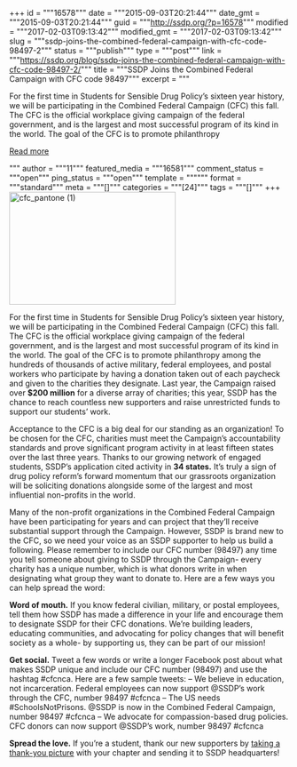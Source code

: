 +++
id = """16578"""
date = """2015-09-03T20:21:44"""
date_gmt = """2015-09-03T20:21:44"""
guid = """http://ssdp.org/?p=16578"""
modified = """2017-02-03T09:13:42"""
modified_gmt = """2017-02-03T09:13:42"""
slug = """ssdp-joins-the-combined-federal-campaign-with-cfc-code-98497-2"""
status = """publish"""
type = """post"""
link = """https://ssdp.org/blog/ssdp-joins-the-combined-federal-campaign-with-cfc-code-98497-2/"""
title = """SSDP Joins the Combined Federal Campaign with CFC code 98497"""
excerpt = """<p>For the first time in Students for Sensible Drug Policy’s sixteen year history, we will be participating in the Combined Federal Campaign (CFC) this fall. The CFC is the official workplace giving campaign of the federal government, and is the largest and most successful program of its kind in the world. The goal of the CFC is to promote philanthropy</p>
<div class="h10"></div>
<p><a class="more-link2 flat" href="https://ssdp.org/blog/ssdp-joins-the-combined-federal-campaign-with-cfc-code-98497-2/">Read more</a></p>
"""
author = """11"""
featured_media = """16581"""
comment_status = """open"""
ping_status = """open"""
template = """"""
format = """standard"""
meta = """[]"""
categories = """[24]"""
tags = """[]"""
+++
<a href="/assets/cfc_pantone-1.jpg"><img class="alignnone size-medium wp-image-16577" src="http://ssdp.org/assets/cfc_pantone-1-300x203.jpg" alt="cfc_pantone (1)" width="300" height="203" /></a>

For the first time in Students for Sensible Drug Policy’s sixteen year history, we will be participating in the Combined Federal Campaign (CFC) this fall. The CFC is the official workplace giving campaign of the federal government, and is the largest and most successful program of its kind in the world. The goal of the CFC is to promote philanthropy among the hundreds of thousands of active military, federal employees, and postal workers who participate by having a donation taken out of each paycheck and given to the charities they designate. Last year, the Campaign raised over <strong>$200 million</strong> for a diverse array of charities; this year, SSDP has the chance to reach countless new supporters and raise unrestricted funds to support our students’ work.

Acceptance to the CFC is a big deal for our standing as an organization! To be chosen for the CFC, charities must meet the Campaign’s accountability standards and prove significant program activity in at least fifteen states over the last three years. Thanks to our growing network of engaged students, SSDP’s application cited activity in <strong>34 states.</strong> It’s truly a sign of drug policy reform’s forward momentum that our grassroots organization will be soliciting donations alongside some of the largest and most influential non-profits in the world.

Many of the non-profit organizations in the Combined Federal Campaign have been participating for years and can project that they’ll receive substantial support through the Campaign. However, SSDP is brand new to the CFC, so we need your voice as an SSDP supporter to help us build a following. Please remember to include our CFC number (98497) any time you tell someone about giving to SSDP through the Campaign- every charity has a unique number, which is what donors write in when designating what group they want to donate to. Here are a few ways you can help spread the word:

<strong>Word of mouth.</strong> If you know federal civilian, military, or postal employees, tell them how SSDP has made a difference in your life and encourage them to designate SSDP for their CFC donations. We’re building leaders, educating communities, and advocating for policy changes that will benefit society as a whole- by supporting us, they can be part of our mission!

<strong>Get social.</strong> Tweet a few words or write a longer Facebook post about what makes SSDP unique and include our CFC number (98497) and use the hashtag #cfcnca. Here are a few sample tweets:
&#8211; We believe in education, not incarceration. Federal employees can now support @SSDP’s work through the CFC, number 98497 #cfcnca
&#8211; The US needs #SchoolsNotPrisons. @SSDP is now in the Combined Federal Campaign, number 98497 #cfcnca
&#8211; We advocate for compassion-based drug policies. CFC donors can now support @SSDP’s work, number 98497 #cfcnca

<strong>Spread the love.</strong> If you’re a student, thank our new supporters by <a href="http://ssdp.org/assets/Thank-you.pdf" target="_blank">taking a thank-you picture</a> with your chapter and sending it to SSDP headquarters!
